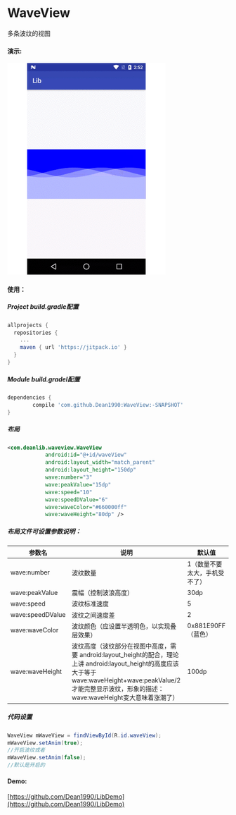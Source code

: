 # WaveView

多条波纹的视图

#### 演示:

![demo show](waveview.gif)

#### 使用：

##### Project build.gradle配置

```groovy
allprojects {
  repositories {
    ...
    maven { url 'https://jitpack.io' }
  }
}
```

##### Module build.gradel配置

```groovy
dependencies {
        compile 'com.github.Dean1990:WaveView:-SNAPSHOT'
}
```

##### 布局

```xml
<com.deanlib.waveview.WaveView
            android:id="@+id/waveView"
            android:layout_width="match_parent"
            android:layout_height="150dp"
            wave:number="3"
            wave:peakValue="15dp"
            wave:speed="10"
            wave:speedDValue="6"
            wave:waveColor="#660000ff"
            wave:waveHeight="80dp" />
```

##### 布局文件可设置参数说明：

| 参数名              | 说明                                       | 默认值             |
| ---------------- | ---------------------------------------- | --------------- |
| wave:number      | 波纹数量                                     | 1（数量不要太大，手机受不了） |
| wave:peakValue   | 震幅（控制波浪高度）                               | 30dp            |
| wave:speed       | 波纹标准速度                                   | 5               |
| wave:speedDValue | 波纹之间速度差                                  | 2               |
| wave:waveColor   | 波纹颜色（应设置半透明色，以实现叠层效果）                    | 0x881E90FF（蓝色）  |
| wave:waveHeight  | 波纹高度（波纹部分在视图中高度，需要 android:layout_height的配合，理论上讲 android:layout_height的高度应该大于等于wave:waveHeight+wave:peakValue/2才能完整显示波纹，形象的描述：wave:waveHeight变大意味着涨潮了） | 100dp           |

##### 代码设置

```java
WaveView mWaveView = findViewById(R.id.waveView);
mWaveView.setAnim(true);
//开启波纹或者
mWaveView.setAnim(false);
//默认是开启的
```

#### Demo:

[https://github.com/Dean1990/LibDemo](https://github.com/Dean1990/LibDemo)
